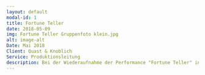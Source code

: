 ```yaml
---
layout: default
modal-id: 1
title: Fortune Teller
date: 2018-05-09
img: Fortune Teller Gruppenfoto klein.jpg
alt: image-alt
Date: Mai 2018
Client: Quast & Knoblich
Service: Produktionsleitung
description: Bei der Wiederaufnahme der Performance "Fortune Teller" in den Sophiensälen in Berlin habe ich die Produktionsleitung übernommen. Das beinhaltete die gemeinsame Erstellung des Finanzplans, die Betreuung des Budgets, die Erstellung von Zeitplänen, die Kommunikation mit dem Spielort und den Beteiligten, die Organisation und Betreuung der Proben und Aufführungen, sowie die Abrechnung des Projekts. 
---
```

